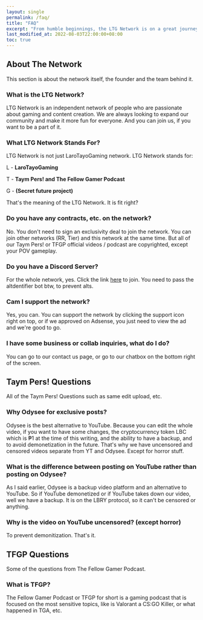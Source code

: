 ```yaml
---
layout: single
permalink: /faq/
title: "FAQ"
excerpt: "From humble beginnings, the LTG Network is on a great journey."
last_modified_at: 2022-08-03T22:00:00+08:00
toc: true
---
```

## About The Network

This section is about the network itself, the founder and the team behind it.

### What is the LTG Network?

LTG Network is an independent network of people who are passionate about gaming and content creation. We are always looking to expand our community and make it more fun for everyone. And you can join us, if you want to be a part of it.

### What LTG Network Stands For?

LTG Network is not just LaroTayoGaming network. LTG Network stands for:

L - **LaroTayoGaming**

T - **Taym Pers! and The Fellow Gamer Podcast**

G - **(Secret future project)**

That's the meaning of the LTG Network. It is fit right?

### Do you have any contracts, etc. on the network?

No. You don't need to sign an exclusivity deal to join the network. You can join other networks (RR, Tier) and this network at the same time. But all of our Taym Pers! or TFGP official videos / podcast are copyrighted, except your POV gameplay.

### Do you have a Discord Server?

For the whole network, yes. Click the link [here](https://discord.gg/QaCPhtcSD6) to join. You need to pass the altdentifier bot btw, to prevent alts.

### Cam I support the network?

Yes, you can. You can support the network by clicking the support icon right on top, or if we approved on Adsense, you just need to view the ad and we're good to go.

### I have some business or collab inquiries, what do I do?

You can go to our contact us page, or go to our chatbox on the bottom right of the screen.

## Taym Pers! Questions

All of the Taym Pers! Questions such as same edit upload, etc.

### Why Odysee for exclusive posts?

Odysee is the best alternative to YouTube. Because you can edit the whole video, if you want to have some changes, the cryptocurrency token LBC which is ₱1 at the time of this writing, and the ability to have a backup, and to avoid demonetization in the future. That's why we have uncensored and censored videos separate from YT and Odysee. Except for horror stuff.

### What is the difference between posting on YouTube rather than posting on Odysee?

As I said earlier, Odysee is a backup video platform and an alternative to YouTube. So if YouTube demonetized or if YouTube takes down our video, well we have a backup. It is on the LBRY protocol, so it can't be censored or anything.

### Why is the video on YouTube uncensored? (except horror)

To prevent demonitization. That's it.

## TFGP Questions

Some of the questions from The Fellow Gamer Podcast.

### What is TFGP?

The Fellow Gamer Podcast or TFGP for short is a gaming podcast that is focused on the most sensitive topics, like is Valorant a CS:GO Killer, or what happened in TGA, etc.
